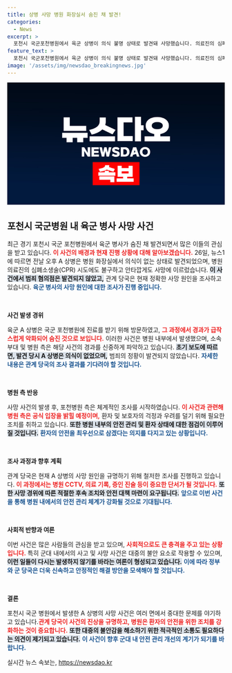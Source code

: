 ```yaml
---
title: 상병 사망 병원 화장실서 숨진 채 발견!
categories:
  - News
excerpt: >
  포천시 국군포천병원에서 육군 상병이 의식 불명 상태로 발견돼 사망했습니다. 의료진의 심폐소생술에도 불구하고 끝내 구하지 못한 안타까운 사건, 그 이면은 무엇일까요?
feature_text: >
  포천시 국군포천병원에서 육군 상병이 의식 불명 상태로 발견돼 사망했습니다. 의료진의 심폐소생술에도 불구하고 끝내 구하지 못한 안타까운 사건, 그 이면은 무엇일까요?
image: '/assets/img/newsdao_breakingnews.jpg'
---
```


<p><img src="/assets/img/newsdao_breakingnews.jpg" alt="ontimetimes 속보" /></p>

<h2 data-ke-size="size26">포천시 국군병원 내 육군 병사 사망 사건</h2>

<p data-ke-size="size16">최근 경기 포천시 국군 포천병원에서 육군 병사가 숨진 채 발견되면서 많은 이들의 관심을 받고 있습니다. <b><span style="color: #ee2323;">이 사건의 배경과 현재 진행 상황에 대해 알아보겠습니다.</span></b> 26일, 뉴스1에 따르면 전날 오후 A 상병은 병원 화장실에서 의식이 없는 상태로 발견되었으며, 병원 의료진의 심폐소생술(CPR) 시도에도 불구하고 안타깝게도 사망에 이르렀습니다. <b><span style="background-color: #21538527;">이 사건에서 범죄 혐의점은 발견되지 않았고,</span></b> 관계 당국은 현재 정확한 사망 원인을 조사하고 있습니다. <b><span style="color: #1a5490;">육군 병사의 사망 원인에 대한 조사가 진행 중입니다.</span></b></p>

<p data-ke-size="size16">&nbsp;</p>

<p><b>사건 발생 경위</b></p>

<p data-ke-size="size16">육군 A 상병은 국군 포천병원에 진료를 받기 위해 방문하였고, <b><span style="color: #ee2323;">그 과정에서 경과가 급작스럽게 악화되어 숨진 것으로 보입니다.</span></b> 이러한 사건은 병원 내부에서 발생했으며, 소속 부대 및 병원 측은 해당 사건의 경과를 신중하게 파악하고 있습니다. <b><span style="background-color: #21538527;">초기 보도에 따르면, 발견 당시 A 상병은 의식이 없었으며,</span></b> 범죄의 정황이 발견되지 않았습니다. <b><span style="color: #1a5490;">자세한 내용은 관계 당국의 조사 결과를 기다려야 할 것입니다.</span></b></p>

<p data-ke-size="size16">&nbsp;</p>

<p><b>병원 측 반응</b></p>

<p data-ke-size="size16">사망 사건의 발생 후, 포천병원 측은 체계적인 조사를 시작하였습니다. <b><span style="color: #ee2323;">이 사건과 관련해 병원 측은 공식 입장을 밝힐 예정이며,</span></b> 환자 및 보호자의 걱정과 우려를 덜기 위해 필요한 조치를 취하고 있습니다. <b><span style="background-color: #21538527;">또한 병원 내부의 안전 관리 및 환자 상태에 대한 점검이 이루어질 것입니다.</span></b> <b><span style="color: #1a5490;">환자의 안전을 최우선으로 삼겠다는 의지를 다지고 있는 상황입니다.</span></b></p>

<p data-ke-size="size16">&nbsp;</p>

<p><b>조사 과정과 향후 계획</b></p>

<p data-ke-size="size16">관계 당국은 현재 A 상병의 사망 원인을 규명하기 위해 철저한 조사를 진행하고 있습니다. <b><span style="color: #ee2323;">이 과정에서는 병원 CCTV, 의료 기록, 증인 진술 등이 중요한 단서가 될 것입니다.</span></b> <b><span style="background-color: #21538527;">또한 사망 경위에 따른 적절한 후속 조치와 안전 대책 마련이 요구됩니다.</span></b> <b><span style="color: #1a5490;">앞으로 이번 사건을 통해 병원 내에서의 안전 관리 체계가 강화될 것으로 기대됩니다.</span></b></p>

<p data-ke-size="size16">&nbsp;</p>

<p><b>사회적 반향과 여론</b></p>

<p data-ke-size="size16">이번 사건은 많은 사람들의 관심을 받고 있으며, <b><span style="color: #ee2323;">사회적으로도 큰 충격을 주고 있는 상황입니다.</span></b> 특히 군대 내에서의 사고 및 사망 사건은 대중의 불안 요소로 작용할 수 있으며, <b><span style="background-color: #21538527;">이런 일들이 다시는 발생하지 않기를 바라는 여론이 형성되고 있습니다.</span></b> <b><span style="color: #1a5490;">이에 따라 정부와 군 당국은 더욱 신속하고 안정적인 해결 방안을 모색해야 할 것입니다.</span></b></p>

<p data-ke-size="size16">&nbsp;</p>

<p><b>결론</b></p>

<p data-ke-size="size16">포천시 국군 병원에서 발생한 A 상병의 사망 사건은 여러 면에서 중대한 문제를 야기하고 있습니다.<b><span style="color: #ee2323;">관계 당국이 사건의 진상을 규명하고, 병원은 환자의 안전을 위한 조치를 강화하는 것이 중요합니다.</span></b> <b><span style="background-color: #21538527;">또한 대중의 불안감을 해소하기 위한 적극적인 소통도 필요하다는 의견이 제기되고 있습니다.</span></b> <b><span style="color: #1a5490;">이 사건이 향후 군대 내 안전 관리 개선의 계기가 되기를 바랍니다.</span></b></p>
실시간 뉴스 속보는, <a href="https://newsdao.kr" rel="dofollow">https://newsdao.kr</a>


